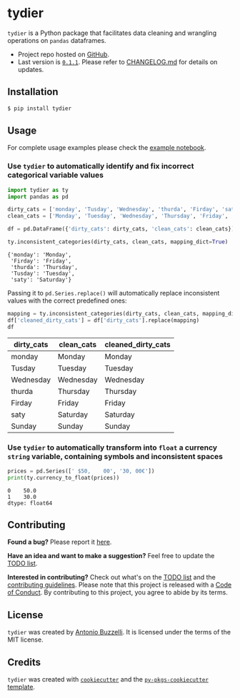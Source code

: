 # tydier

`tydier` is a Python package that facilitates data cleaning and wrangling operations on `pandas` dataframes.

- Project repo hosted on [GitHub](https://github.com/antobzzll/tydier).
- Last version is [`0.1.1`](https://pypi.org/project/tydier/). Please refer to [CHANGELOG.md](https://github.com/antobzzll/tydier/blob/dev/CHANGELOG.md) for details on updates.

## Installation

```bash
$ pip install tydier
```

## Usage

For complete usage examples please check the [example notebook](https://github.com/antobzzll/tydier/blob/dev/docs/example.ipynb).

### Use `tydier` to automatically **identify and fix incorrect categorical variable values**

```python
import tydier as ty
import pandas as pd

dirty_cats = ['monday', 'Tusday', 'Wednesday', 'thurda', 'Firday', 'saty', 'Sunday']
clean_cats = ['Monday', 'Tuesday', 'Wednesday', 'Thursday', 'Friday', 'Saturday', 'Sunday']

df = pd.DataFrame({'dirty_cats': dirty_cats, 'clean_cats': clean_cats})

ty.inconsistent_categories(dirty_cats, clean_cats, mapping_dict=True)
```
```
{'monday': 'Monday',
 'Firday': 'Friday',
 'thurda': 'Thursday',
 'Tusday': 'Tuesday',
 'saty': 'Saturday'}
```
Passing it to `pd.Series.replace()` will automatically replace inconsistent values with the correct predefined ones:
```python
mapping = ty.inconsistent_categories(dirty_cats, clean_cats, mapping_dict=True)
df['cleaned_dirty_cats'] = df['dirty_cats'].replace(mapping)
df
```
|dirty_cats	| clean_cats | cleaned_dirty_cats|
| --- | ---| --- |
| monday | Monday | Monday|
| Tusday | Tuesday | Tuesday|
| Wednesday | Wednesday | Wednesday|
| thurda | Thursday | Thursday|
| Firday | Friday | Friday|
| saty | Saturday | Saturday|
| Sunday | Sunday | Sunday|

### Use `tydier` to automatically transform into `float` a **currency `string` variable**, containing symbols and inconsistent spaces
```python
prices = pd.Series([' $50,    00', '30, 00€'])
print(ty.currency_to_float(prices))
```
```
0    50.0
1    30.0
dtype: float64
```

## Contributing

**Found a bug?** Please report it [here](https://github.com/antobzzll/tydier/issues).

**Have an idea and want to make a suggestion?** Feel free to update the [TODO list](https://github.com/antobzzll/tydier/blob/dev/TODO.md).

**Interested in contributing?** Check out what's on the [TODO list](https://github.com/antobzzll/tydier/blob/dev/TODO.md) and the [contributing guidelines](https://github.com/antobzzll/tydier/blob/dev/CONTRIBUTING.md). Please note that this project is released with a [Code of Conduct](https://github.com/antobzzll/tydier/blob/dev/CONDUCT.md). By contributing to this project, you agree to abide by its terms.

## License

`tydier` was created by [Antonio Buzzelli](https://github.com/antobzzll). It is licensed under the terms of the MIT license.

## Credits

`tydier` was created with [`cookiecutter`](https://cookiecutter.readthedocs.io/en/latest/) and the [`py-pkgs-cookiecutter` template](https://github.com/py-pkgs/py-pkgs-cookiecutter).

